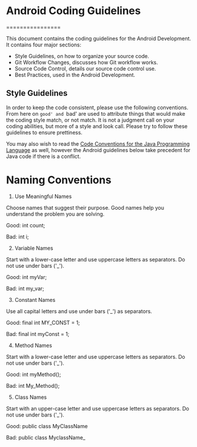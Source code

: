 # Android Coding Guidelines
================

This document contains the coding guidelines for the Android Development. It contains four major sections:

- Style Guidelines, on how to organize your source code.
- Git Workflow Changes, discusses how Git workflow works.
- Source Code Control, details our source code control use.
- Best Practices, used in the Android Development.

## Style Guidelines

In order to keep the code consistent, please use the following conventions. From here on `good' and `bad' are used to attribute things that would make the coding style match, or not match. It is not a judgment call on your coding abilities, but more of a style and look call. Please try to follow these guidelines to ensure prettiness.

You may also wish to read the [Code Conventions for the Java Programming Language](http://www.oracle.com/technetwork/java/codeconv-138413.html) as well, however the Android guidelines below take precedent for Java code if there is a conflict.

# Naming Conventions

1. Use Meaningful Names

Choose names that suggest their purpose. Good names help you understand the problem you are solving.

Good:
	int count;
    
Bad:
	int i;


2. Variable Names

Start with a lower-case letter and use uppercase letters as separators. Do not use under bars ('_').

Good:
	int myVar;
    
Bad:
	int my_var;
    
3. Constant Names

Use all capital letters and use under bars ('_') as separators.

Good:
	final int MY_CONST = 1;
    
Bad:
	final int myConst = 1;


4. Method Names

Start with a lower-case letter and use uppercase letters as separators. Do not use under bars ('_').

Good:
	int myMethod();

Bad:
	int My_Method();

5. Class Names

Start with an upper-case letter and use uppercase letters as separators. Do not use under bars ('_').

Good:
	public class MyClassName

Bad:
	public class MyclassName_





